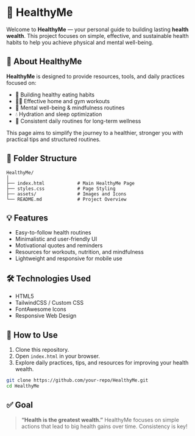 # 🥗 HealthyMe

Welcome to **HealthyMe** — your personal guide to building lasting **health wealth**. This project focuses on simple, effective, and sustainable health habits to help you achieve physical and mental well-being.

## 🚀 About HealthyMe

**HealthyMe** is designed to provide resources, tools, and daily practices focused on:

* 🌱 Building healthy eating habits
* 🏋️‍♀️ Effective home and gym workouts
* 🧘 Mental well-being & mindfulness routines
* 💧 Hydration and sleep optimization
* 📅 Consistent daily routines for long-term wellness

This page aims to simplify the journey to a healthier, stronger you with practical tips and structured routines.

## 📂 Folder Structure

```
HealthyMe/
│
├── index.html            # Main HealthyMe Page
├── styles.css            # Page Styling
├── assets/               # Images and Icons
└── README.md             # Project Overview
```

## 💡 Features

* Easy-to-follow health routines
* Minimalistic and user-friendly UI
* Motivational quotes and reminders
* Resources for workouts, nutrition, and mindfulness
* Lightweight and responsive for mobile use

## 🛠️ Technologies Used

* HTML5
* TailwindCSS / Custom CSS
* FontAwesome Icons
* Responsive Web Design

## 📌 How to Use

1. Clone this repository.
2. Open `index.html` in your browser.
3. Explore daily practices, tips, and resources for improving your health wealth.

```bash
git clone https://github.com/your-repo/HealthyMe.git
cd HealthyMe
```

## ✅ Goal

> **“Health is the greatest wealth.”**
> HealthyMe focuses on simple actions that lead to big health gains over time. Consistency is key!
